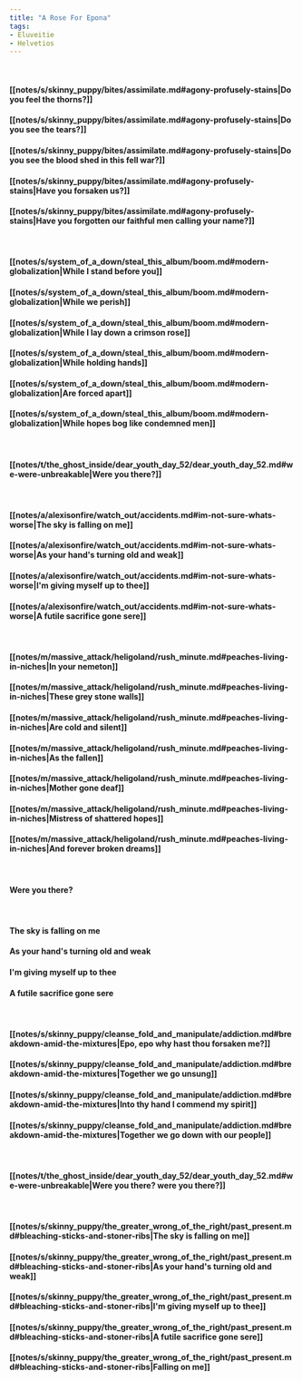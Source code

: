 ```yaml
---
title: "A Rose For Epona"
tags:
- Eluveitie
- Helvetios
---
```

&nbsp;
#### [[notes/s/skinny_puppy/bites/assimilate.md#agony-profusely-stains|Do you feel the thorns?]]
#### [[notes/s/skinny_puppy/bites/assimilate.md#agony-profusely-stains|Do you see the tears?]]
#### [[notes/s/skinny_puppy/bites/assimilate.md#agony-profusely-stains|Do you see the blood shed in this fell war?]]
#### [[notes/s/skinny_puppy/bites/assimilate.md#agony-profusely-stains|Have you forsaken us?]]
#### [[notes/s/skinny_puppy/bites/assimilate.md#agony-profusely-stains|Have you forgotten our faithful men calling your name?]]
&nbsp;
#### [[notes/s/system_of_a_down/steal_this_album/boom.md#modern-globalization|While I stand before you]]
#### [[notes/s/system_of_a_down/steal_this_album/boom.md#modern-globalization|While we perish]]
#### [[notes/s/system_of_a_down/steal_this_album/boom.md#modern-globalization|While I lay down a crimson rose]]
#### [[notes/s/system_of_a_down/steal_this_album/boom.md#modern-globalization|While holding hands]]
#### [[notes/s/system_of_a_down/steal_this_album/boom.md#modern-globalization|Are forced apart]]
#### [[notes/s/system_of_a_down/steal_this_album/boom.md#modern-globalization|While hopes bog like condemned men]]
&nbsp;
#### [[notes/t/the_ghost_inside/dear_youth_day_52/dear_youth_day_52.md#we-were-unbreakable|Were you there?]]
&nbsp;
#### [[notes/a/alexisonfire/watch_out/accidents.md#im-not-sure-whats-worse|The sky is falling on me]]
#### [[notes/a/alexisonfire/watch_out/accidents.md#im-not-sure-whats-worse|As your hand's turning old and weak]]
#### [[notes/a/alexisonfire/watch_out/accidents.md#im-not-sure-whats-worse|I'm giving myself up to thee]]
#### [[notes/a/alexisonfire/watch_out/accidents.md#im-not-sure-whats-worse|A futile sacrifice gone sere]]
&nbsp;
#### [[notes/m/massive_attack/heligoland/rush_minute.md#peaches-living-in-niches|In your nemeton]]
#### [[notes/m/massive_attack/heligoland/rush_minute.md#peaches-living-in-niches|These grey stone walls]]
#### [[notes/m/massive_attack/heligoland/rush_minute.md#peaches-living-in-niches|Are cold and silent]]
#### [[notes/m/massive_attack/heligoland/rush_minute.md#peaches-living-in-niches|As the fallen]]
#### [[notes/m/massive_attack/heligoland/rush_minute.md#peaches-living-in-niches|Mother gone deaf]]
#### [[notes/m/massive_attack/heligoland/rush_minute.md#peaches-living-in-niches|Mistress of shattered hopes]]
#### [[notes/m/massive_attack/heligoland/rush_minute.md#peaches-living-in-niches|And forever broken dreams]]
&nbsp;
#### Were you there?
&nbsp;
#### The sky is falling on me
#### As your hand's turning old and weak
#### I'm giving myself up to thee
#### A futile sacrifice gone sere
&nbsp;
#### [[notes/s/skinny_puppy/cleanse_fold_and_manipulate/addiction.md#breakdown-amid-the-mixtures|Epo, epo why hast thou forsaken me?]]
#### [[notes/s/skinny_puppy/cleanse_fold_and_manipulate/addiction.md#breakdown-amid-the-mixtures|Together we go unsung]]
#### [[notes/s/skinny_puppy/cleanse_fold_and_manipulate/addiction.md#breakdown-amid-the-mixtures|Into thy hand I commend my spirit]]
#### [[notes/s/skinny_puppy/cleanse_fold_and_manipulate/addiction.md#breakdown-amid-the-mixtures|Together we go down with our people]]
&nbsp;
#### [[notes/t/the_ghost_inside/dear_youth_day_52/dear_youth_day_52.md#we-were-unbreakable|Were you there? were you there?]]
&nbsp;
#### [[notes/s/skinny_puppy/the_greater_wrong_of_the_right/past_present.md#bleaching-sticks-and-stoner-ribs|The sky is falling on me]]
#### [[notes/s/skinny_puppy/the_greater_wrong_of_the_right/past_present.md#bleaching-sticks-and-stoner-ribs|As your hand's turning old and weak]]
#### [[notes/s/skinny_puppy/the_greater_wrong_of_the_right/past_present.md#bleaching-sticks-and-stoner-ribs|I'm giving myself up to thee]]
#### [[notes/s/skinny_puppy/the_greater_wrong_of_the_right/past_present.md#bleaching-sticks-and-stoner-ribs|A futile sacrifice gone sere]]
#### [[notes/s/skinny_puppy/the_greater_wrong_of_the_right/past_present.md#bleaching-sticks-and-stoner-ribs|Falling on me]]
